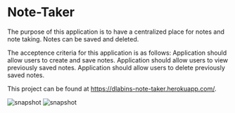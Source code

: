 # Note-Taker
The purpose of this application is to have a centralized place for notes and note taking. Notes can be saved and deleted.

The acceptence criteria for this application is as follows:
Application should allow users to create and save notes.
Application should allow users to view previously saved notes.
Application should allow users to delete previously saved notes.

This project can be found at https://dlabins-note-taker.herokuapp.com/.

![snapshot](screenshots/notehome.png)
![snapshot](screenshots/note.png)